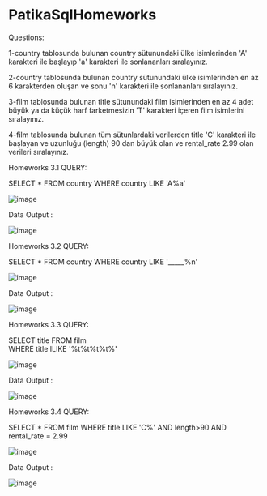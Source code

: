 # PatikaSqlHomeworks

Questions:

1-country tablosunda bulunan country sütunundaki ülke isimlerinden 'A' karakteri ile başlayıp 'a' karakteri ile sonlananları sıralayınız.

2-country tablosunda bulunan country sütunundaki ülke isimlerinden en az 6 karakterden oluşan ve sonu 'n' karakteri ile sonlananları sıralayınız.

3-film tablosunda bulunan title sütunundaki film isimlerinden en az 4 adet büyük ya da küçük harf farketmesizin 'T' karakteri içeren film isimlerini sıralayınız.

4-film tablosunda bulunan tüm sütunlardaki verilerden title 'C' karakteri ile başlayan ve uzunluğu (length) 90 dan büyük olan ve rental_rate 2.99 olan verileri sıralayınız.

Homeworks 3.1
QUERY:

SELECT * FROM country 
WHERE country LIKE 'A%a'

![image](https://user-images.githubusercontent.com/73027559/150534430-930f5b4d-fd6c-414a-a14b-ae8ea44886f4.png)

Data Output :

![image](https://user-images.githubusercontent.com/73027559/150534410-9364420b-d6fe-4dc8-ac7b-12dd0a2d3ff4.png)

Homeworks 3.2
QUERY:

SELECT * FROM country 
WHERE country LIKE '_____%n'

![image](https://user-images.githubusercontent.com/73027559/150534655-2bd00013-715e-4ac1-bb46-1815ac4757a2.png)

Data Output :

![image](https://user-images.githubusercontent.com/73027559/150534681-7104b5bf-0cb1-4449-95b8-0935c6a82600.png)

Homeworks 3.3
QUERY:

SELECT title FROM film  
WHERE title ILIKE '%t%t%t%t%'

![image](https://user-images.githubusercontent.com/73027559/150535173-76ef15d2-bafd-4d1e-9fa3-92ecddde336d.png)

Data Output :

![image](https://user-images.githubusercontent.com/73027559/150535196-ef652b5e-97ac-49e0-a296-118d998e21ec.png)

Homeworks 3.4
QUERY:

SELECT * FROM film
WHERE title LIKE 'C%' AND length>90 AND rental_rate = 2.99

![image](https://user-images.githubusercontent.com/73027559/150535508-5c411244-8851-4f32-8e6f-65c640daab09.png)

Data Output :

![image](https://user-images.githubusercontent.com/73027559/150535493-3d4eb4ba-5ddd-4490-829d-7bb28a1a6378.png)
